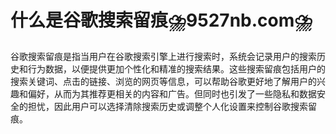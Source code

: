 # 什么是谷歌搜索留痕⛈️9527nb.com⛈️

谷歌搜索留痕是指当用户在谷歌搜索引擎上进行搜索时，系统会记录用户的搜索历史和行为数据，以便提供更加个性化和精准的搜索结果。这些搜索留痕包括用户的搜索关键词、点击的链接、浏览的网页等信息，可以帮助谷歌更好地了解用户的兴趣和偏好，从而为其推荐更相关的内容和广告。但同时也引发了一些隐私和数据安全的担忧，因此用户可以选择清除搜索历史或调整个人化设置来控制谷歌搜索留痕。